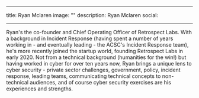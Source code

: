 
---
title: Ryan Mclaren
image: ""
description: Ryan Mclaren
social:

---

Ryan's the co-founder and Chief Operating Officer of Retrospect Labs. With a background in Incident Response (having spent a number of years working in - and eventually leading - the ACSC's Incident Response team), he's more recently joined the startup world, founding Retrospect Labs in early 2020. Not from a technical background (humanities for the win!) but having worked in cyber for over ten years now, Ryan brings a unique lens to cyber security - private sector challenges, government, policy, incident response, leading teams, communicating technical concepts to non-technical audiences, and of course cyber security exercises are his experiences and strengths.